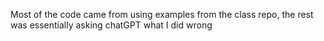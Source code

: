 Most of the code came from using examples from the class repo, the rest was essentially asking chatGPT what I did wrong